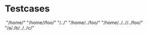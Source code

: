 # Testcases
​
"/home/"
"/home//foo/"
"/../"
"/home/../foo/"
"/home/../..//../foo/"
"/a/./b/../../c/"